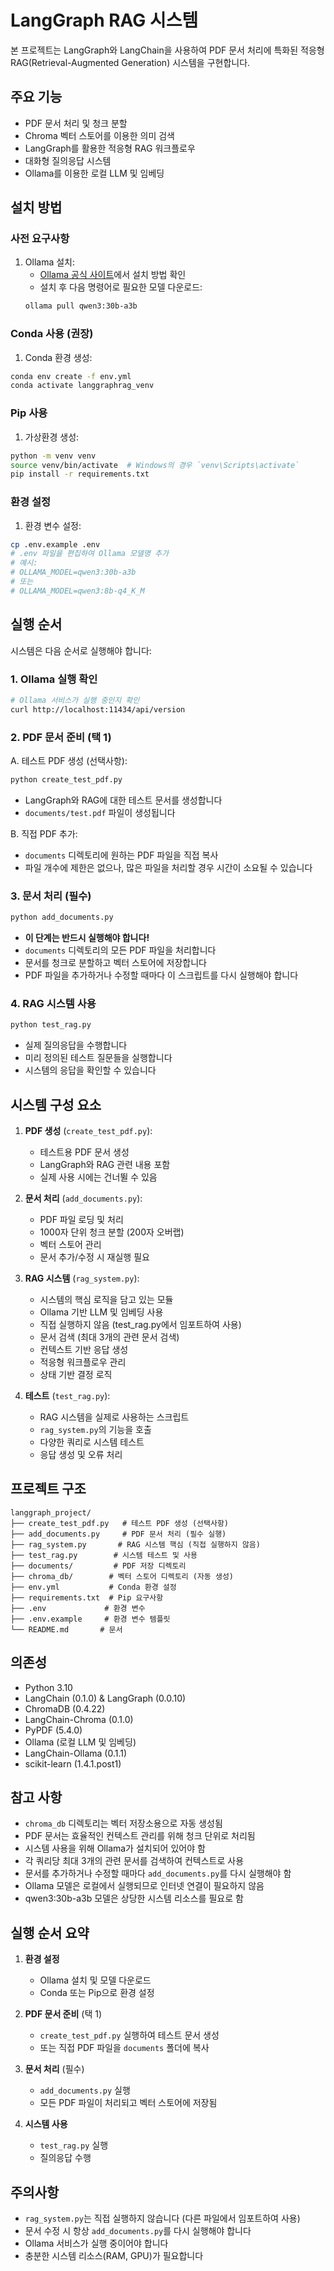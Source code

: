 # LangGraph RAG 시스템

본 프로젝트는 LangGraph와 LangChain을 사용하여 PDF 문서 처리에 특화된 적응형 RAG(Retrieval-Augmented Generation) 시스템을 구현합니다.

## 주요 기능

- PDF 문서 처리 및 청크 분할
- Chroma 벡터 스토어를 이용한 의미 검색
- LangGraph를 활용한 적응형 RAG 워크플로우
- 대화형 질의응답 시스템
- Ollama를 이용한 로컬 LLM 및 임베딩

## 설치 방법

### 사전 요구사항

1. Ollama 설치:
   - [Ollama 공식 사이트](https://ollama.ai)에서 설치 방법 확인
   - 설치 후 다음 명령어로 필요한 모델 다운로드:
   ```bash
   ollama pull qwen3:30b-a3b
   ```

### Conda 사용 (권장)

1. Conda 환경 생성:
```bash
conda env create -f env.yml
conda activate langgraphrag_venv
```

### Pip 사용

1. 가상환경 생성:
```bash
python -m venv venv
source venv/bin/activate  # Windows의 경우 `venv\Scripts\activate`
pip install -r requirements.txt
```

### 환경 설정

1. 환경 변수 설정:
```bash
cp .env.example .env
# .env 파일을 편집하여 Ollama 모델명 추가
# 예시:
# OLLAMA_MODEL=qwen3:30b-a3b
# 또는
# OLLAMA_MODEL=qwen3:8b-q4_K_M
```

## 실행 순서

시스템은 다음 순서로 실행해야 합니다:

### 1. Ollama 실행 확인

```bash
# Ollama 서비스가 실행 중인지 확인
curl http://localhost:11434/api/version
```

### 2. PDF 문서 준비 (택 1)

A. 테스트 PDF 생성 (선택사항):
```bash
python create_test_pdf.py
```
- LangGraph와 RAG에 대한 테스트 문서를 생성합니다
- `documents/test.pdf` 파일이 생성됩니다

B. 직접 PDF 추가:
- `documents` 디렉토리에 원하는 PDF 파일을 직접 복사
- 파일 개수에 제한은 없으나, 많은 파일을 처리할 경우 시간이 소요될 수 있습니다

### 3. 문서 처리 (필수)
```bash
python add_documents.py
```
- **이 단계는 반드시 실행해야 합니다!**
- `documents` 디렉토리의 모든 PDF 파일을 처리합니다
- 문서를 청크로 분할하고 벡터 스토어에 저장합니다
- PDF 파일을 추가하거나 수정할 때마다 이 스크립트를 다시 실행해야 합니다

### 4. RAG 시스템 사용
```bash
python test_rag.py
```
- 실제 질의응답을 수행합니다
- 미리 정의된 테스트 질문들을 실행합니다
- 시스템의 응답을 확인할 수 있습니다

## 시스템 구성 요소

1. **PDF 생성** (`create_test_pdf.py`):
   - 테스트용 PDF 문서 생성
   - LangGraph와 RAG 관련 내용 포함
   - 실제 사용 시에는 건너뛸 수 있음

2. **문서 처리** (`add_documents.py`):
   - PDF 파일 로딩 및 처리
   - 1000자 단위 청크 분할 (200자 오버랩)
   - 벡터 스토어 관리
   - 문서 추가/수정 시 재실행 필요

3. **RAG 시스템** (`rag_system.py`):
   - 시스템의 핵심 로직을 담고 있는 모듈
   - Ollama 기반 LLM 및 임베딩 사용
   - 직접 실행하지 않음 (test_rag.py에서 임포트하여 사용)
   - 문서 검색 (최대 3개의 관련 문서 검색)
   - 컨텍스트 기반 응답 생성
   - 적응형 워크플로우 관리
   - 상태 기반 결정 로직

4. **테스트** (`test_rag.py`):
   - RAG 시스템을 실제로 사용하는 스크립트
   - `rag_system.py`의 기능을 호출
   - 다양한 쿼리로 시스템 테스트
   - 응답 생성 및 오류 처리

## 프로젝트 구조

```
langgraph_project/
├── create_test_pdf.py   # 테스트 PDF 생성 (선택사항)
├── add_documents.py     # PDF 문서 처리 (필수 실행)
├── rag_system.py       # RAG 시스템 핵심 (직접 실행하지 않음)
├── test_rag.py        # 시스템 테스트 및 사용
├── documents/         # PDF 저장 디렉토리
├── chroma_db/        # 벡터 스토어 디렉토리 (자동 생성)
├── env.yml           # Conda 환경 설정
├── requirements.txt  # Pip 요구사항
├── .env             # 환경 변수
├── .env.example     # 환경 변수 템플릿
└── README.md       # 문서
```

## 의존성

- Python 3.10
- LangChain (0.1.0) & LangGraph (0.0.10)
- ChromaDB (0.4.22)
- LangChain-Chroma (0.1.0)
- PyPDF (5.4.0)
- Ollama (로컬 LLM 및 임베딩)
- LangChain-Ollama (0.1.1)
- scikit-learn (1.4.1.post1)

## 참고 사항

- `chroma_db` 디렉토리는 벡터 저장소용으로 자동 생성됨
- PDF 문서는 효율적인 컨텍스트 관리를 위해 청크 단위로 처리됨
- 시스템 사용을 위해 Ollama가 설치되어 있어야 함
- 각 쿼리당 최대 3개의 관련 문서를 검색하여 컨텍스트로 사용
- 문서를 추가하거나 수정할 때마다 `add_documents.py`를 다시 실행해야 함
- Ollama 모델은 로컬에서 실행되므로 인터넷 연결이 필요하지 않음
- qwen3:30b-a3b 모델은 상당한 시스템 리소스를 필요로 함

## 실행 순서 요약

1. **환경 설정**
   - Ollama 설치 및 모델 다운로드
   - Conda 또는 Pip으로 환경 설정

2. **PDF 문서 준비** (택 1)
   - `create_test_pdf.py` 실행하여 테스트 문서 생성
   - 또는 직접 PDF 파일을 `documents` 폴더에 복사

3. **문서 처리** (필수)
   - `add_documents.py` 실행
   - 모든 PDF 파일이 처리되고 벡터 스토어에 저장됨

4. **시스템 사용**
   - `test_rag.py` 실행
   - 질의응답 수행

## 주의사항

- `rag_system.py`는 직접 실행하지 않습니다 (다른 파일에서 임포트하여 사용)
- 문서 수정 시 항상 `add_documents.py`를 다시 실행해야 합니다
- Ollama 서비스가 실행 중이어야 합니다
- 충분한 시스템 리소스(RAM, GPU)가 필요합니다 